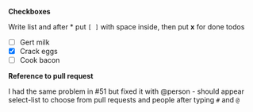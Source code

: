 **Checkboxes**

Write list and after \* put `[ ]` with space inside, then put **x** for done todos

- [ ] Gert milk
- [x] Crack eggs
- [ ] Cook bacon

**Reference to pull request**

I had the same problem in #51 but fixed it with @person - should appear select-list to choose from pull requests and people after typing `#` and `@`